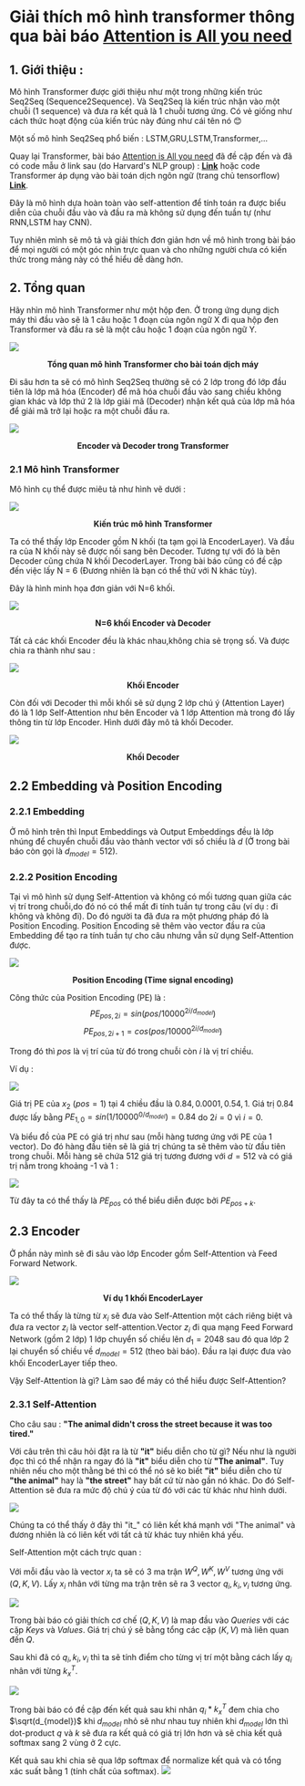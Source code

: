 # Giải thích mô hình transformer thông qua bài báo [Attention is All you need](https://arxiv.org/pdf/1706.03762.pdf)

## 1. Giới thiệu : 
Mô hình Transformer được giới thiệu như một trong những kiến trúc Seq2Seq (Sequence2Sequence). Và Seq2Seq là kiến trúc nhận vào một chuỗi (1 sequence) và đưa ra kết quả là 1 chuỗi tương ứng. Có vẻ giống như cách thức hoạt động của kiến trúc này đúng như cái tên nó :blush:

Một số mô hình Seq2Seq phổ biến : LSTM,GRU,LSTM,Transformer,...

Quay lại Transformer, bài báo [Attention is All you need](https://arxiv.org/pdf/1706.03762.pdf) đã đề cập đến và đã có code mẫu ở link sau (do Harvard's NLP group) : [**Link**](http://nlp.seas.harvard.edu/2018/04/03/attention.html) hoặc code Transformer áp dụng vào bài toán dịch ngôn ngữ (trang chủ tensorflow) [**Link**](https://www.tensorflow.org/tutorials/text/transformer).

Đây là mô hình dựa hoàn toàn vào self-attention để tính toán ra được biểu diễn của chuỗi đầu vào và đầu ra mà không sử dụng đến tuần tự (như RNN,LSTM hay CNN).

Tuy nhiên mình sẽ mô tả và giải thích đơn giản hơn về mô hình trong bài báo để mọi người có một góc nhìn trực quan và cho những người chưa có kiến thức trong mảng này có thể hiểu dễ dàng hơn.


## 2. Tổng quan

Hãy nhìn mô hình Transformer như một hộp đen. Ở trong ứng dụng dịch máy thì đầu vào sẽ là 1 câu hoặc 1 đoạn của ngôn ngữ X đi qua hộp đen Transformer và đầu ra sẽ là một câu hoặc 1 đoạn của ngôn ngữ Y.

<div class="center" markdown="0">
  <img src="https://i.imgur.com/DGOky96.png" />
</div>
<p align="center"><b>Tổng quan mô hình Transformer cho bài toán dịch máy</b></p>

Đi sâu hơn ta sẽ có mô hình Seq2Seq thường sẽ có 2 lớp trong đó lớp đầu tiên là lớp mã hóa (Encoder) để mã hóa chuỗi đầu vào sang chiều không gian khác và lớp thứ 2 là lớp giải mã (Decoder) nhận kết quả của lớp mã hóa để giải mã trở lại hoặc ra một chuỗi đầu ra.

![](https://i.imgur.com/HlSRR2A.png)
<p align="center"><b>Encoder và Decoder trong Transformer</b></p>

### 2.1 Mô hình Transformer
Mô hình cụ thể được miêu tả như hình vẽ dưới : 

<div class="center" markdown="0">
  <img src="https://i.imgur.com/5tGoAJ1.png" />
</div>
<p align="center"><b>Kiến trúc mô hình Transformer</b></p>

Ta có thể thấy lớp Encoder gồm N khối (ta tạm gọi là EncoderLayer). Và đầu ra của N khối này sẽ được nối sang bên Decoder. Tương tự với đó là bên Decoder cũng chứa N khối DecoderLayer. Trong bài báo cũng có đề cập đến việc lấy N = 6 (Đương nhiên là bạn có thể thử với N khác tùy).

Đây là hình minh họa đơn giản với N=6 khối.

<div class="center" markdown="0">
  <img src="https://i.imgur.com/A0jwW9r.png" />
</div>
<p align="center"><b>N=6 khối Encoder và Decoder</b></p>

Tất cả các khối Encoder đều là khác nhau,không chia sẻ trọng số. Và được chia ra thành như sau : 
<div class="center" markdown="0">
  <img src="https://i.imgur.com/BtpSaGU.png" />
</div>
<p align="center"><b>Khối Encoder</b></p>

Còn đối với Decoder thì mỗi khối sẽ sử dụng 2 lớp chú ý (Attention Layer) đó là 1 lớp Self-Attention như bên Encoder và 1 lớp Attention mà trong đó lấy thông tin từ lớp Encoder. Hình dưới đây mô tả khối Decoder.
<div class="center" markdown="0">
  <img src="https://i.imgur.com/iiBgd9p.png" />
</div>
<p align="center"><b>Khối Decoder</b></p>

## 2.2 Embedding và Position Encoding
### 2.2.1 Embedding
Ở mô hình trên thì Input Embeddings và Output Embeddings đều là lớp nhúng để chuyển chuỗi đầu vào thành vector với số chiều là $d$ (Ở trong bài báo còn gọi là $d_{model} = 512$).
### 2.2.2 Position Encoding
Tại vì mô hình sử dụng Self-Attention và không có mối tương quan giữa các vị trí trong chuỗi,do đó nó có thể mất đi tính tuần tự trong câu (ví dụ : đi không và không đi). Do đó người ta đã đưa ra một phương pháp đó là Position Encoding. Position Encoding sẽ thêm vào vector đầu ra của Embedding để tạo ra tính tuần tự cho câu nhưng vẫn sử dụng Self-Attention được.
<div class="center" markdown="0">
  <img src="https://i.imgur.com/FdPJ7vr.png" />
</div>
<p align="center"><b>Position Encoding (Time signal encoding) </b></p>

Công thức của Position Encoding (PE) là : 
$$PE_{pos,2i}=sin(pos/10000^{2i/d_{model}})$$
$$PE_{pos,2i+1}=cos(pos/10000^{2i/d_{model}})$$

Trong đó thì $pos$ là vị trí của từ đó trong chuỗi còn $i$ là vị trí chiều.

Ví dụ :
<div class="center" markdown="0">
  <img src="https://i.imgur.com/opchnh1.png" />
</div>

Giá trị PE của $x_{2}$ ($pos=1$) tại 4 chiều đầu là $0.84,0.0001,0.54,1.$
Giá trị 0.84 được lấy bằng $PE_{1,0}=sin(1/10000^{0/d_{model}})=0.84$ do $2i=0$ vì $i=0$.

Và biểu đồ của PE có giá trị như sau (mỗi hàng tương ứng với PE của 1 vector). Do đó hàng đầu tiên sẽ là giá trị chúng ta sẽ thêm vào từ đầu tiên trong chuỗi. Mỗi hàng sẽ chứa 512 giá trị tương đương với $d=512$ và có giá trị nằm trong khoảng -1 và 1 : 

![](https://i.imgur.com/6xXjg35.png)

Từ đây ta có thể thấy là $PE_{pos}$ có thể biểu diễn được bởi $PE_{pos+k}$.


## 2.3 Encoder
Ở phần này mình sẽ đi sâu vào lớp Encoder gồm Self-Attention và Feed Forward Network.
<div class="center" markdown="0">
  <img src="https://i.imgur.com/oUyq0vu.png" />
</div>
<p align="center"><b>Ví dụ 1 khối EncoderLayer</b></p>

Ta có thể thấy là từng từ $x_{i}$ sẽ đưa vào Self-Attention một cách riêng biệt và đưa ra vector $z_{i}$ là vector self-attention.Vector $z_{i}$ đi qua mạng Feed Forward Network (gồm 2 lớp) 1 lớp chuyển số chiều lên $d_{1}=2048$ sau đó qua lớp 2 lại chuyển số chiều về $d_{model}=512$ (theo bài báo). Đầu ra lại được đưa vào khối EncoderLayer tiếp theo.

Vậy Self-Attention là gì? Làm sao để máy có thể hiểu được Self-Attention?

### 2.3.1 Self-Attention
Cho câu sau : **"The animal didn't cross the street because it was too tired."**

Với câu trên thì câu hỏi đặt ra là từ **"it"** biểu diễn cho từ gì? Nếu như là người đọc thì có thể nhận ra ngay đó là **"it"** biểu diễn cho từ **"The animal"**. Tuy nhiên nếu cho một thằng bé thì có thể nó sẽ ko biết **"it"** biểu diễn cho từ **"the animal"** hay là **"the street"** hay bất cứ từ nào gần nó khác. Do đó Self-Attention sẽ đưa ra mức độ chú ý của từ đó với các từ khác như hình dưới.

![](https://i.imgur.com/aXvz8cr.png)

Chúng ta có thể thấy ở đây thì "it_" có liên kết khá mạnh với "The animal" và đương nhiên là có liên kết với tất cả từ khác tuy nhiên khá yếu.

Self-Attention một cách trực quan : 

Với mỗi đầu vào là vector $x_{i}$ ta sẽ có 3 ma trận $W^{Q},W^{K},W^{V}$ tương ứng với $(Q,K,V)$. Lấy  $x_{i}$ nhân với từng ma trận trên sẽ ra 3 vector $q_{i},k_{i},v_{i}$ tương ứng.

![](https://i.imgur.com/3OJSaJg.png)

Trong bài báo có giải thích cơ chế $(Q,K,V)$ là map đầu vào $Queries$ với các cặp $Keys$ và $Values$. Giá trị chú ý sẽ bằng tổng các cặp $(K,V)$ mà liên quan đến $Q$.

Sau khi đã có $q_{i},k_{i},v_{i}$ thì ta sẽ tính điểm cho từng vị trí một bằng cách lấy $q_{i}$ nhân với từng $k_{x}^{T}$.

![](https://i.imgur.com/u0m1NOY.png)

Trong bài báo có đề cập đến kết quả sau khi nhân $q_{i}*k_{x}^{T}$ đem chia cho $\sqrt(d_{model})$ khi $d_{model}$ nhỏ sẽ như nhau tuy nhiên khi $d_{model}$ lớn thì dot-product $q$ và $k$ sẽ đưa ra kết quả có giá trị lớn hơn và sẽ chia kết quả softmax sang 2 vùng ở 2 cực.

Kết quả sau khi chia sẽ qua lớp softmax để normalize kết quả và có tổng xác suất bằng 1 (tính chất của softmax).
![](https://i.imgur.com/JQnewed.png)
